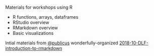 Materials for workshops using R

* R functions, arrays, dataframes
* RStudio overview
* RMarkdown overview
* Basic visualizations

Intial materials from [@publicus](https://github.com/publicus) wonderfully-organized [2018-10-DLF-introduction-to-rmarkdown](https://github.com/publicus/2018-10-DLF-introduction-to-rmarkdown)
